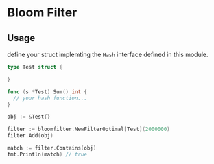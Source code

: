 # Bloom Filter

## Usage

define your struct implemting the `Hash` interface defined in this module.

```go
type Test struct {

}

func (s *Test) Sum() int {
  // your hash function...
}
```

```go
obj := &Test{}

filter := bloomfilter.NewFilterOptimal[Test](2000000)
filter.Add(obj)

match := filter.Contains(obj)
fmt.Println(match) // true
```
